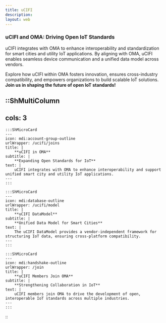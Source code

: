 ```yaml
---
title: uCIFI
description:
layout: web
---
```


### uCIFI and OMA: Driving Open IoT Standards  

uCIFI integrates with OMA to enhance interoperability and standardization for smart cities and utility IoT applications. By aligning with OMA, uCIFI enables seamless device communication and a unified data model across vendors.  

Explore how uCIFI within OMA fosters innovation, ensures cross-industry compatibility, and empowers organizations to build scalable IoT solutions. **Join us in shaping the future of open IoT standards!**


::ShMultiColumn
---
cols: 3
---

    :::ShMicroCard
    ---
    icon: mdi:account-group-outline
    urlWrapper: /ucifi/joins
    title: |
        **uCIFI in OMA**
    subtitle: |
        **Expanding Open Standards for IoT**
    text: |
        uCIFI integrates with OMA to enhance interoperability and support unified smart city and utility IoT applications.
    ---
    :::

    :::ShMicroCard
    ---
    icon: mdi:database-outline
    urlWrapper: /ucifi/model
    title: |
        **uCIFI DataModel**
    subtitle: |
        **Unified Data Model for Smart Cities**
    text: |
        The uCIFI DataModel provides a vendor-independent framework for structuring IoT data, ensuring cross-platform compatibility.
    ---
    :::

    :::ShMicroCard
    ---
    icon: mdi:handshake-outline
    urlWrapper: /join
    title: |
        **uCIFI Members Join OMA**
    subtitle: |
        **Strengthening Collaboration in IoT**
    text: |
        uCIFI members join OMA to drive the development of open, interoperable IoT standards across multiple industries.
    ---
    :::

::